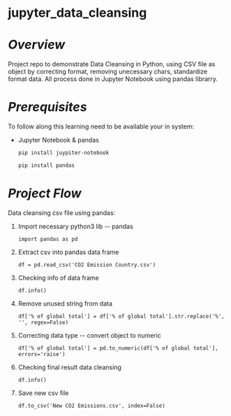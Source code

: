 # jupyter_data_cleansing
# *Overview*
Project repo to demonstrate Data Cleansing in Python, using CSV file as object by correcting format, removing unecessary chars, standardize format data. All process done in Jupyter Notebook using pandas librarry.
# *Prerequisites*
To follow along this learning need to be available your in system:
- Jupyter Notebook & pandas
  ```bash
  pip install juypiter-notebook
  ```
  ```bash
  pip install pandas
  ```
# *Project Flow*
Data cleansing csv file using pandas:
1. Import necessary python3 lib -- pandas
   ```Jupyter Notebook
   import pandas as pd
   ```
3. Extract csv into pandas data frame
   ```Jupyter Notebook
   df = pd.read_csv('CO2 Emission Country.csv')
   ```
5. Checking info of data frame
   ```Jupyter Notebook
   df.info()
   ```
7. Remove unused string from data
   ```Jupyter Notebook
   df['% of global total'] = df['% of global total'].str.replace('%', '', regex=False)
   ```
9. Correcting data type -- convert object to numeric
    ```Jupyter Notebook
   df['% of global total'] = pd.to_numeric(df['% of global total'], errors='raise')
   ```
11. Checking final result data cleansing
    ```Jupyter Notebook
    df.info()
    ```
13. Save new csv file
    ```Jupyter Notebook
    df.to_csv('New CO2 Emissions.csv', index=False)
    ```
